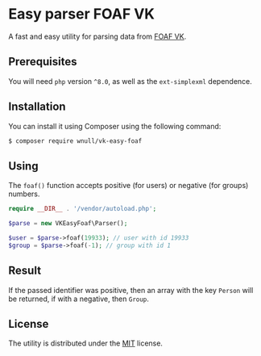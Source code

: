 # Easy parser FOAF VK

A fast and easy utility for parsing data from [FOAF VK](https://vk.com/foaf.php).

## Prerequisites

You will need `php` version `^8.0`, as well as the `ext-simplexml` dependence.

## Installation

You can install it using Composer using the following command:

```sh
$ composer require wnull/vk-easy-foaf
```

## Using

The `foaf()` function accepts positive (for users) or negative (for groups) numbers.

```php
require __DIR__ . '/vendor/autoload.php';

$parse = new VKEasyFoaf\Parser();

$user = $parse->foaf(19933); // user with id 19933
$group = $parse->foaf(-1); // group with id 1
```

## Result

If the passed identifier was positive, then an array with the key `Person` will be returned, if with a negative, then `Group`.

## License

The utility is distributed under the [MIT](https://github.com/wnull/vk-easy-foaf/blob/master/LICENSE) license.